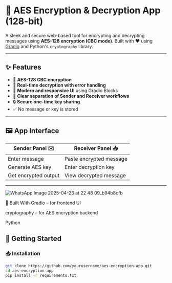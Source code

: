 # 🔐 AES Encryption & Decryption App (128-bit)

A sleek and secure web-based tool for encrypting and decrypting messages using **AES-128 encryption (CBC mode)**. Built with ❤️ using [Gradio](https://gradio.app) and Python's `cryptography` library.

---

## ✨ Features

- 🔏 **AES-128 CBC encryption**
- 🧩 **Real-time decryption with error handling**
- 🎨 **Modern and responsive UI** using Gradio Blocks
- 🔄 **Clear separation of Sender and Receiver workflows**
- 🔒 **Secure one-time key sharing**
- ✅ No message or key is stored

---

## 🖼️ App Interface

| Sender Panel ✉️ | Receiver Panel 📥 |
|------------------|-------------------|
| Enter message     | Paste encrypted message |
| Generate AES key  | Enter decryption key   |
| Get encrypted output | View decrypted message |

---

![WhatsApp Image 2025-04-23 at 22 48 09_b94b8cfb](https://github.com/user-attachments/assets/7d918c79-202e-448b-b543-3ceeda9e5095)

🧠 Built With
Gradio – for frontend UI

cryptography – for AES encryption backend

Python

## 🚀 Getting Started

### 📥 Installation

```bash
git clone https://github.com/yourusername/aes-encryption-app.git
cd aes-encryption-app
pip install -r requirements.txt

